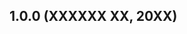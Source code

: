 <!-- markdownlint-disable MD041 -->
## 1.0.0 (XXXXXX XX, 20XX)

<!-- 

ENHANCEMENTS:

- 

FEATURES:

- **New Parameter**: ``

-->

